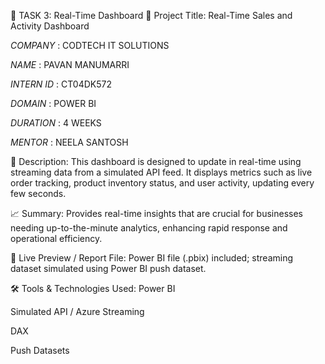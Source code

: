 🔹 TASK 3: Real-Time Dashboard
📌 Project Title:
Real-Time Sales and Activity Dashboard


*COMPANY* : CODTECH IT SOLUTIONS

*NAME* : PAVAN MANUMARRI

*INTERN ID* : CT04DK572

*DOMAIN* : POWER BI

*DURATION* : 4 WEEKS

*MENTOR* : NEELA SANTOSH


📄 Description:
This dashboard is designed to update in real-time using streaming data from a simulated API feed. It displays metrics such as live order tracking, product inventory status, and user activity, updating every few seconds.

📈 Summary:
Provides real-time insights that are crucial for businesses needing up-to-the-minute analytics, enhancing rapid response and operational efficiency.

🔗 Live Preview / Report File:
Power BI file (.pbix) included; streaming dataset simulated using Power BI push dataset.

🛠️ Tools & Technologies Used:
Power BI

Simulated API / Azure Streaming

DAX

Push Datasets

